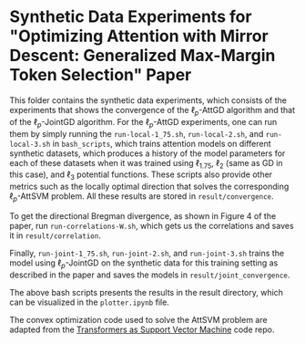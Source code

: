 # Synthetic Data Experiments for "Optimizing Attention with Mirror Descent: Generalized Max-Margin Token Selection" Paper

This folder contains the synthetic data experiments, which consists of the experiments that shows the convergence of the $\ell_p$-AttGD algorithm and that of the $\ell_p$-JointGD algorithm. For the $\ell_p$-AttGD experiments, one can run them by simply running the `run-local-1_75.sh`, `run-local-2.sh`, and `run-local-3.sh` in `bash_scripts`, which trains attention models on different synthetic datasets, which produces a history of the model parameters for each of these datasets when it was trained using $\ell_{1.75}$, $\ell_2$ (same as GD in this case), and $\ell_3$ potential functions. These scripts also provide other metrics such as the locally optimal direction that solves the corresponding $\ell_p$-AttSVM problem. All these results are stored in `result/convergence`.

To get the directional Bregman divergence, as shown in Figure 4 of the paper, run `run-correlations-W.sh`, which gets us the correlations and saves it in `result/correlation`.

Finally, `run-joint-1_75.sh`, `run-joint-2.sh`, and `run-joint-3.sh` trains the model using $\ell_p$-JointGD on the synthetic data for this training setting as described in the paper and saves the models in `result/joint_convergence`.

The above bash scripts presents the results in the result directory, which can be visualized in the `plotter.ipynb` file.

The convex optimization code used to solve the AttSVM problem are adapted from the [Transformers as Support Vector Machine](https://github.com/umich-sota/TF-as-SVM) code repo.
